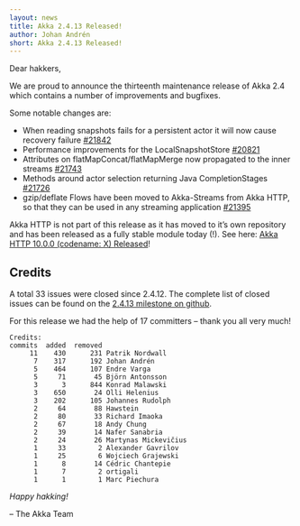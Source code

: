 ```yaml
---
layout: news
title: Akka 2.4.13 Released!
author: Johan Andrén
short: Akka 2.4.13 Released!
---
```


Dear hakkers,


We are proud to announce the thirteenth maintenance release of Akka 2.4 which contains a number of improvements and bugfixes.

Some notable changes are:

 * When reading snapshots fails for a persistent actor it will now cause recovery failure [#21842](https://github.com/akka/akka/issues/21842)
 * Performance improvements for the LocalSnapshotStore [#20821](https://github.com/akka/akka/issues/20821)
 * Attributes on flatMapConcat/flatMapMerge now propagated to the inner streams [#21743](https://github.com/akka/akka/issues/21743)
 * Methods around actor selection returning Java CompletionStages [#21726](https://github.com/akka/akka/issues/21726)
 * gzip/deflate Flows have been moved to Akka-Streams from Akka HTTP, so that they can be used in any streaming application [#21395](https://github.com/akka/akka/issues/21395)


Akka HTTP is not part of this release as it has moved to it’s own repository and has been released as a fully stable module today (!). See here: [Akka HTTP 10.0.0 (codename: X) Released](TODO)!

## Credits
A total 33 issues were closed since 2.4.12.
The complete list of closed issues can be found on the [2.4.13 milestone on github](https://github.com/akka/akka/milestone/99?closed=1).


For this release we had the help of 17 committers – thank you all very much!

~~~
Credits:
commits  added  removed
     11    430      231 Patrik Nordwall
      7    317      192 Johan Andrén
      5    464      107 Endre Varga
      5     71       45 Björn Antonsson
      3      3      844 Konrad Malawski
      3    650       24 Olli Helenius
      3    202      105 Johannes Rudolph
      2     64       88 Hawstein
      2     80       33 Richard Imaoka
      2     67       18 Andy Chung
      2     39       14 Nafer Sanabria
      2     24       26 Martynas Mickevičius
      1     33        2 Alexander Gavrilov
      1     25        6 Wojciech Grajewski
      1      8       14 Cédric Chantepie
      1      7        2 ortigali
      1      1        1 Marc Piechura
~~~

*Happy hakking!*

– The Akka Team